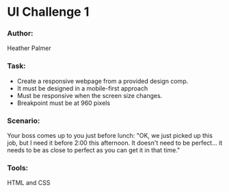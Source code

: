 # UI Challenge 1

### Author:
Heather Palmer

### Task:
- Create a responsive webpage from a provided design comp.
- It must be designed in a mobile-first approach
- Must be responsive when the screen size changes.
- Breakpoint must be at 960 pixels

### Scenario:
Your boss comes up to you just before lunch: "OK, we just picked up this job, but I need it before 2:00 this afternoon. It doesn't need to be perfect... it needs to be as close to perfect as you can get it in that time."

### Tools:
HTML and CSS

